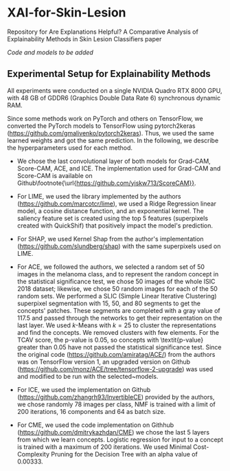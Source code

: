 # XAI-for-Skin-Lesion
Repository for Are Explanations Helpful? A Comparative Analysis of Explainability Methods in Skin Lesion Classifiers paper

_Code and models to be added_

## Experimental Setup for Explainability Methods
All experiments were conducted on a single NVIDIA Quadro RTX 8000 GPU, with 48 GB of GDDR6 (Graphics Double Data Rate 6) synchronous dynamic RAM.

Since some methods work on PyTorch and others on TensorFlow, we converted the PyTorch models to TensorFlow using pytorch2keras (https://github.com/gmalivenko/pytorch2keras). Thus, we used the same learned weights and got the same prediction. In the following, we describe the hyperparameters used for each method.

- We chose the last convolutional layer of both models for Grad-CAM, Score-CAM, ACE, and ICE. The implementation used for Grad-CAM and Score-CAM is available on Github\footnote{\url{https://github.com/yiskw713/ScoreCAM}}.
    
- For LIME, we used the library implemented by the authors (https://github.com/marcotcr/lime), we used a Ridge Regression linear model, a cosine distance function, and an exponential kernel. The saliency feature set is created using the top 5 features (superpixels created with QuickShif) that positively impact the model's prediction.
    
- For SHAP, we used Kernel Shap from the author's implementation (https://github.com/slundberg/shap) with the same superpixels used on LIME.
   
- For ACE, we followed the authors, we selected a random set of 50 images in the melanoma class, and to represent the random concept in the statistical significance test, we chose 50 images of the whole ISIC 2018 dataset; likewise, we chose 50 random images for each of the 50 random sets. We performed a SLIC (Simple Linear Iterative Clustering) superpixel segmentation with 15, 50, and 80 segments to get the concepts' patches. These segments are completed with a gray value of 117.5 and passed through the networks to get their representation on the last layer. We used $k$-Means with $k=25$ to cluster the representations and find the concepts. We removed clusters with few elements. For the TCAV score, the p-value is 0.05, so concepts with \textit{p-value} greater than 0.05 have not passed the statistical significance test. Since the original code (https://github.com/amiratag/ACE/) from the authors was on TensorFlow version 1, an upgraded version on Github (https://github.com/monz/ACE/tree/tensorflow-2-upgrade) was used and modified to be run with the selected~models.
    
- For ICE, we used the implementation on Github (https://github.com/zhangrh93/InvertibleCE) provided by the authors, we chose randomly 78 images per class, NMF is trained with a limit of 200 iterations, 16 components and 64 as batch size.
- For CME, we used the code implementation on Githhub (https://github.com/dmitrykazhdan/CME) we chose the last 5 layers from which we learn concepts. Logistic regression for input to a concept is trained with a maximum of 200 iterations. We used Minimal Cost-Complexity Pruning for the Decision Tree with an alpha value of 0.00333.

